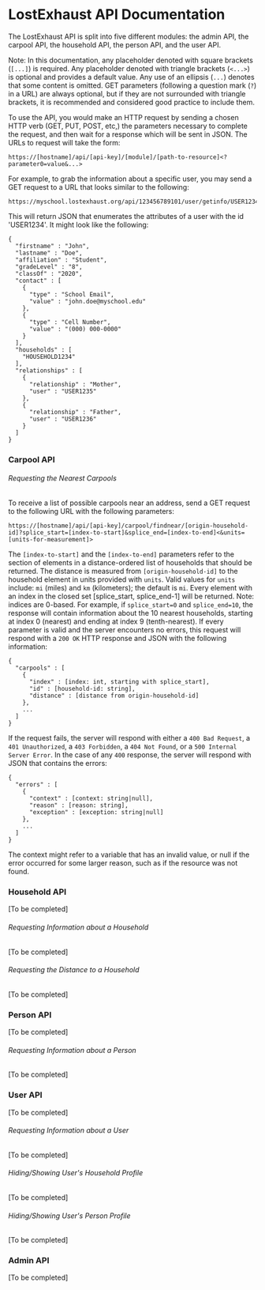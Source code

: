 # LostExhaust API Documentation

The LostExhaust API is split into five different modules: the admin API, the carpool API, the household API, the person API, and the user API.

Note: In this documentation, any placeholder denoted with square brackets (`[...]`) is required. Any placeholder denoted with triangle brackets (`<...>`) is optional and provides a default value. Any use of an ellipsis (`...`) denotes that some content is omitted. GET parameters (following a question mark (`?`) in a URL) are always optional, but if they are not surrounded with triangle brackets, it is recommended and considered good practice to include them.

To use the API, you would make an HTTP request by sending a chosen HTTP verb (GET, PUT, POST, etc,) the parameters necessary to complete the request, and then wait for a response which will be sent in JSON. The URLs to request will take the form:
```
https://[hostname]/api/[api-key]/[module]/[path-to-resource]<?parameter0=value&...>
```
For example, to grab the information about a specific user, you may send a GET request to a URL that looks similar to the following:
```
https://myschool.lostexhaust.org/api/123456789101/user/getinfo/USER1234
```
This will return JSON that enumerates the attributes of a user with the id 'USER1234'. It might look like the following:
```
{
  "firstname" : "John",
  "lastname" : "Doe",
  "affiliation" : "Student",
  "gradeLevel" : "8",
  "classOf" : "2020",
  "contact" : [
    {
      "type" : "School Email",
      "value" : "john.doe@myschool.edu"
    },
    {
      "type" : "Cell Number",
      "value" : "(000) 000-0000"
    }
  ],
  "households" : [
    "HOUSEHOLD1234"
  ],
  "relationships" : [
    {
      "relationship" : "Mother",
      "user" : "USER1235"
    },
    {
      "relationship" : "Father",
      "user" : "USER1236"
    }
  ]
}
```

### Carpool API

###### Requesting the Nearest Carpools
To receive a list of possible carpools near an address, send a GET request to the following URL with the following parameters:
```
https://[hostname]/api/[api-key]/carpool/findnear/[origin-household-id]?splice_start=[index-to-start]&splice_end=[index-to-end]<&units=[units-for-measurement]>
```
The `[index-to-start]` and the `[index-to-end]` parameters refer to the section of elements in a distance-ordered list of households that should be returned. The distance is measured from `[origin-household-id]` to the household element in units provided with `units`. Valid values for `units` include: `mi` (miles) and `km` (kilometers); the default is `mi`. Every element with an index in the closed set [splice_start, splice_end-1] will be returned. Note: indices are 0-based. For example, if `splice_start=0` and `splice_end=10`, the response will contain information about the 10 nearest households, starting at index 0 (nearest) and ending at index 9 (tenth-nearest). If every parameter is valid and the server encounters no errors, this request will respond with a `200 OK` HTTP response and JSON with the following information:
```
{
  "carpools" : [
    {
      "index" : [index: int, starting with splice_start],
      "id" : [household-id: string],
      "distance" : [distance from origin-household-id]
    },
    ...
  ]
}
```
If the request fails, the server will respond with either a `400 Bad Request`, a `401 Unauthorized`, a `403 Forbidden`, a `404 Not Found`, or a `500 Internal Server Error`. In the case of any `400` response, the server will respond with JSON that contains the errors:
```
{
  "errors" : [
    {
      "context" : [context: string|null],
      "reason" : [reason: string],
      "exception" : [exception: string|null]
    },
    ...
  ]
}
```
The context might refer to a variable that has an invalid value, or null if the error occurred for some larger reason, such as if the resource was not found.

### Household API
[To be completed]

###### Requesting Information about a Household
[To be completed]

###### Requesting the Distance to a Household
[To be completed]

### Person API
[To be completed]

###### Requesting Information about a Person
[To be completed]

### User API
[To be completed]

###### Requesting Information about a User
[To be completed]

###### Hiding/Showing User's Household Profile
[To be completed]

###### Hiding/Showing User's Person Profile
[To be completed]

### Admin API
[To be completed]
